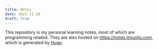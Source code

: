 ```yaml
---
title: Notes
date: 2021-11-26
draft: true
---
```


This repository is my personal learning notes, most of which are programming related. They are also hosted on https://notes.jinjunliu.com, which is generated by [Hugo](https://gohugo.io/). 
